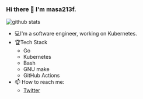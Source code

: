 ### Hi there 👋 I'm masa213f.

![github stats](https://github-readme-stats.vercel.app/api?username=masa213f&show_icons=true)

- 💻I'm a software engineer, working on Kubernetes.
- 🏆Tech Stack
  - Go
  - Kubernetes
  - Bash
  - GNU make
  - GitHub Actions
- 📫 How to reach me:
  - [Twitter](https://twitter.com/masa213f)
